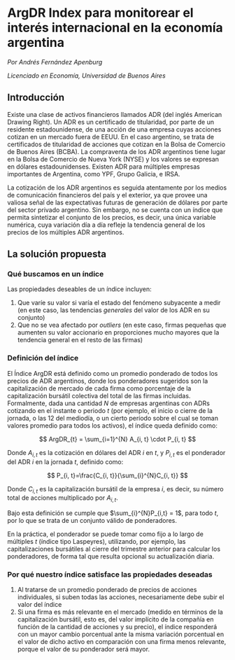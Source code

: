 # ArgDR Index para monitorear el interés internacional en la economía argentina

*Por Andrés Fernández Apenburg*

*Licenciado en Economía, Universidad de Buenos Aires*
## Introducción
Existe una clase de activos financieros llamados ADR (del inglés American Drawing Right). Un ADR es un certificado de titularidad, por parte de un residente estadounidense, de una acción de una empresa cuyas acciones cotizan en un mercado fuera de EEUU. En el caso argentino, se trata de certificados de titularidad de acciones que cotizan en la Bolsa de Comercio de Buenos Aires (BCBA). La compraventa de los ADR argentinos tiene lugar en la Bolsa de Comercio de Nueva York (NYSE) y los valores se expresan en dólares estadounidenses. Existen ADR para múltiples empresas importantes de Argentina, como YPF, Grupo Galicia, e IRSA. 

La cotización de los ADR argentinos es seguida atentamente por los medios de comunicación financieros del país y el exterior, ya que provee una valiosa señal de las expectativas futuras de generación de dólares por parte del sector privado argentino. Sin embargo, no se cuenta con un índice que permita sintetizar el conjunto de los precios, es decir, una única variable numérica, cuya variación día a día refleje la tendencia general de los precios de los múltiples ADR argentinos. 

## La solución propuesta

### Qué buscamos en un índice
Las propiedades deseables de un índice incluyen:
1. Que varíe su valor si varía el estado del fenómeno subyacente a medir (en este caso, las tendencias *generales* del valor de los ADR en su conjunto)
2. Que no se vea afectado por *outliers* (en este caso, firmas pequeñas que aumenten su valor accionario en proporciones mucho mayores que la tendencia general en el resto de las firmas)


### Definición del índice
El Índice ArgDR está definido como un promedio ponderado de todos los precios de ADR argentinos, donde los ponderadores sugeridos son la capitalización de mercado de cada firma como porcentaje de la capitalización bursátil colectiva del total de las firmas incluidas. 
Formalmente, dada una cantidad $N$ de empresas argentinas con ADRs cotizando en el instante o periodo $t$ (por ejemplo, el inicio o cierre de la jornada, o las 12 del mediodía, o un cierto período sobre el cual se toman valores promedio para todos los activos), el índice queda definido como: 

$$ 
ArgDR_{t} = \sum_{i=1}^{N} A_{i, t} \cdot P_{i, t}
$$

Donde $A_{i,t}$ es la cotización en dólares del ADR $i$ en $t$, y $P_{i,t}$ es el ponderador del ADR $i$ en la jornada $t$, definido como:

$$
P_{i, t}=\frac{C_{i, t}}{\sum_{i}^{N}C_{i, t}}
$$

Donde ${C_{i, t}}$ es la capitalización bursátil de la empresa $i$, es decir, su número total de acciones multiplicado por $A_{i, t}$.

Bajo esta definición se cumple que $\sum_{i}^{N}P_{i,t} = 1$, para todo $t$, por lo que se trata de un conjunto válido de ponderadores.

En la práctica, el ponderador se puede tomar como fijo a lo largo de múltiples $t$ (índice tipo Laspeyres), utilizando, por ejemplo, las capitalizaciones bursátiles al cierre del trimestre anterior para calcular los ponderadores, de forma tal que resulta opcional su actualización diaria. 

### Por qué nuestro índice satisface las propiedades deseadas
1. Al tratarse de un promedio ponderado de precios de acciones individuales, si suben todas las acciones, necesariamente debe subir el valor del índice
2. Si una firma es más relevante en el mercado (medido en términos de la capitalización bursátil, esto es, del valor implícito de la compañía en función de la cantidad de acciones y su precio), el índice responderá con un mayor cambio porcentual ante la misma variación porcentual en el valor de dicho activo en comparación con una firma menos relevante, porque el valor de su ponderador será mayor.
